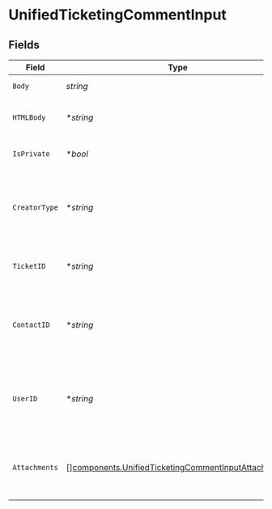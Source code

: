 # UnifiedTicketingCommentInput


## Fields

| Field                                                                                                                      | Type                                                                                                                       | Required                                                                                                                   | Description                                                                                                                | Example                                                                                                                    |
| -------------------------------------------------------------------------------------------------------------------------- | -------------------------------------------------------------------------------------------------------------------------- | -------------------------------------------------------------------------------------------------------------------------- | -------------------------------------------------------------------------------------------------------------------------- | -------------------------------------------------------------------------------------------------------------------------- |
| `Body`                                                                                                                     | *string*                                                                                                                   | :heavy_check_mark:                                                                                                         | The body of the comment                                                                                                    | Assigned to Eric !                                                                                                         |
| `HTMLBody`                                                                                                                 | **string*                                                                                                                  | :heavy_minus_sign:                                                                                                         | The html body of the comment                                                                                               | <p>Assigned to Eric !</p>                                                                                                  |
| `IsPrivate`                                                                                                                | **bool*                                                                                                                    | :heavy_minus_sign:                                                                                                         | The public status of the comment                                                                                           | false                                                                                                                      |
| `CreatorType`                                                                                                              | **string*                                                                                                                  | :heavy_minus_sign:                                                                                                         | The creator type of the comment. Authorized values are either USER or CONTACT                                              | USER                                                                                                                       |
| `TicketID`                                                                                                                 | **string*                                                                                                                  | :heavy_minus_sign:                                                                                                         | The UUID of the ticket the comment is tied to                                                                              | 801f9ede-c698-4e66-a7fc-48d19eebaa4f                                                                                       |
| `ContactID`                                                                                                                | **string*                                                                                                                  | :heavy_minus_sign:                                                                                                         | The UUID of the contact which the comment belongs to (if no user_id specified)                                             | 801f9ede-c698-4e66-a7fc-48d19eebaa4f                                                                                       |
| `UserID`                                                                                                                   | **string*                                                                                                                  | :heavy_minus_sign:                                                                                                         | The UUID of the user which the comment belongs to (if no contact_id specified)                                             | 801f9ede-c698-4e66-a7fc-48d19eebaa4f                                                                                       |
| `Attachments`                                                                                                              | [][components.UnifiedTicketingCommentInputAttachments](../../models/components/unifiedticketingcommentinputattachments.md) | :heavy_minus_sign:                                                                                                         | The attachements UUIDs tied to the comment                                                                                 | [<br/>"801f9ede-c698-4e66-a7fc-48d19eebaa4f"<br/>]                                                                         |